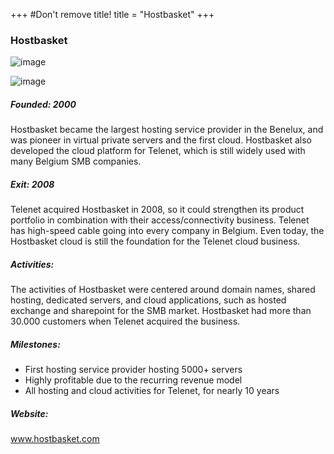 +++
#Don't remove title!
title = "Hostbasket"
+++
### Hostbasket

![image](img/logo-hostbasket.png)

![image](img/logo-telenet.png)

##### Founded: 2000

Hostbasket became the largest hosting service provider in the Benelux, and was pioneer in virtual private servers and the first cloud. Hostbasket also developed the cloud platform for Telenet, which is still widely used with many Belgium SMB companies. 

##### Exit: 2008

Telenet acquired Hostbasket in 2008, so it could strengthen its product portfolio in combination with their access/connectivity business. Telenet has high-speed cable going into every company in Belgium. Even today, the Hostbasket cloud is still the foundation for the Telenet cloud business. 

##### Activities:

The activities of Hostbasket were centered around domain names, shared hosting, dedicated servers, and cloud applications, such as hosted exchange and sharepoint for the SMB market. Hostbasket had more than 30.000 customers when Telenet acquired the business.

##### Milestones:

-   First hosting service provider hosting 5000+ servers
-   Highly profitable due to the recurring revenue model
-   All hosting and cloud activities for Telenet, for nearly 10 years

##### Website:

<a href="http://www.hostbasket.com" target="_blank">www.hostbasket.com</a>

